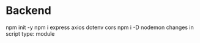 # Backend
npm init -y
npm i express axios dotenv cors
npm i -D nodemon
changes in script
type: module
